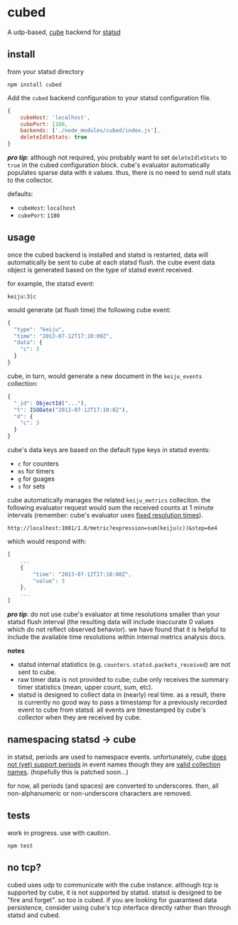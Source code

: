 cubed
=====

A udp-based, [cube](https://github.com/square/cube) backend for [statsd](https://github.com/etsy/statsd)


## install

from your statsd directory

```
npm install cubed
```

Add the `cubed` backend configuration to your statsd configuration file. 

```javascript
{
    cubeHost: 'localhost',
    cubePort: 1180,
    backends: ['./node_modules/cubed/index.js'],
    deleteIdleStats: true
}
```

***pro tip***: although not required, you probably want to set `deleteIdleStats` to `true` in the cubed configuration block. cube's evaluator automatically populates sparse data with `0` values. thus, there is no need to send null stats to the collector.

defaults:
- `cubeHost`: `localhost`
- `cubePort`: `1180`


## usage

once the cubed backend is installed and statsd is restarted, data will automatically be sent to cube at each statsd flush. the cube event data object is generated based on the type of statsd event received.

for example, the statsd event:

```
keiju:3|c
```

would generate (at flush time) the following cube event:

```javascript
{
  "type": "keiju",
  "time": "2013-07-12T17:10:00Z",
  "data": {
    "c": 3
  }
}
```

cube, in turn, would generate a new document in the `keiju_events` collection:

```javascript
{
  "_id": ObjectId("..."),
  "t": ISODate("2013-07-12T17:10:0Z"),
  "d": {
    "c": 3
  }
}
```

cube's data keys are based on the default type keys in statsd events:
- `c` for counters
- `ms` for timers
- `g` for guages
- `s` for sets

cube automatically manages the related `keiju_metrics` colleciton. the following evaluator request would sum the received counts at 1 minute intervals (remember: cube's evaluator uses [fixed resolution times](https://github.com/square/cube/wiki/Evaluator)).

```
http://localhost:1081/1.0/metric?expression=sum(keiju(c))&step=6e4
```

which would respond with:

```javascript
[
    ...
    {
        "time": "2013-07-12T17:10:00Z",
        "value": 3
    },
    ...
]
```

***pro tip***: do not use cube's evaluator at time resolutions smaller than your statsd flush interval (the resulting data will include inaccurate 0 values which do not reflect observed behavior). we have found that it is helpful to include the available time resolutions within internal metrics analysis docs.

**notes**
- statsd internal statistics (e.g. `counters.statsd.packets_received`) are not sent to cube.
- raw timer data is not provided to cube; cube only receives the summary timer statistics (mean, upper count, sum, etc).
- statsd is designed to collect data in (nearly) real time. as a result, there is currently no good way to pass a timestamp for a previously recorded event to cube from statsd. all events are timestamped by cube's collector when they are received by cube.


## namespacing statsd -> cube

in statsd, periods are used to namespace events. unfortunately, cube [does not (yet) support periods](https://github.com/square/cube/issues/95) in event names though they are [valid collection names](http://docs.mongodb.org/manual/faq/developers/). (hopefully this is patched soon...)

for now, all periods (and spaces) are converted to underscores. then, all non-alphanumeric or non-underscore characters are removed.


## tests

work in progress. use with caution.

```
npm test
```


## no tcp?

cubed uses udp to communicate with the cube instance. although tcp is supported by cube, it is not supported by statsd. statsd is designed to be "fire and forget". so too is cubed. if you are looking for guaranteed data persistence, consider using cube's tcp interface directly rather than through statsd and cubed.
